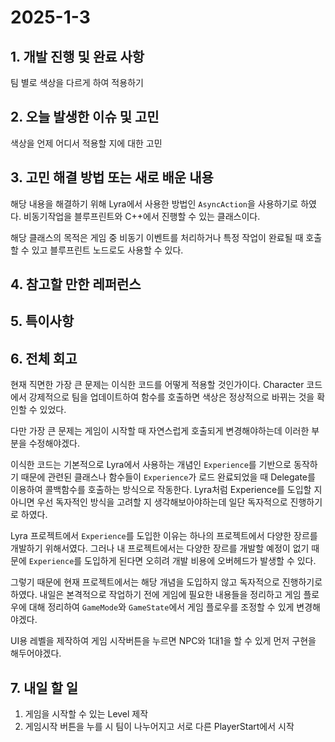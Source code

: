 # 2025-1-3

## 1. 개발 진행 및 완료 사항

팀 별로 색상을 다르게 하여 적용하기

## 2. 오늘 발생한 이슈 및 고민

색상을 언제 어디서 적용할 지에 대한 고민

## 3. 고민 해결 방법 또는 새로 배운 내용

해당 내용을 해결하기 위해 Lyra에서 사용한 방법인 `AsyncAction`을 사용하기로 하였다. 비동기작업을 블루프린트와 C++에서 진행할 수 있는 클래스이다. 

해당 클래스의 목적은 게임 중 비동기 이벤트를 처리하거나 특정 작업이 완료될 때 호출할 수 있고 블루프린트 노드로도 사용할 수 있다.

## 4. 참고할 만한 레퍼런스

## 5. 특이사항

## 6. 전체 회고

현재 직면한 가장 큰 문제는 이식한 코드를 어떻게 적용할 것인가이다. Character 코드에서 강제적으로 팀을 업데이트하여 함수를 호출하면 색상은 정상적으로 바뀌는 것을 확인할 수 있었다.

다만 가장 큰 문제는 게임이 시작할 때 자연스럽게 호출되게 변경해야하는데 이러한 부분을 수정해야겠다.

이식한 코드는 기본적으로 Lyra에서 사용하는 개념인 `Experience`를 기반으로 동작하기 때문에 관련된 클래스나 함수들이 `Experience`가 로드 완료되었을 때 Delegate를 이용하여 콜백함수를 호출하는 방식으로 작동한다.
Lyra처럼 Experience를 도입할 지 아니면 우선 독자적인 방식을 고려할 지 생각해보아야하는데 일단 독자적으로 진행하기로 하였다. 

Lyra 프로젝트에서 `Experience`를 도입한 이유는 하나의 프로젝트에서 다양한 장르를 개발하기 위해서였다. 그러나 내 프로젝트에서는 다양한 장르를 개발할 예정이 없기 때문에 `Experience`를 도입하게 된다면 오히려 개발 비용에 오버헤드가 발생할 수 있다.

그렇기 때문에 현재 프로젝트에서는 해당 개념을 도입하지 않고 독자적으로 진행하기로 하였다. 내일은 본격적으로 작업하기 전에 게임에 필요한 내용들을 정리하고 게임 플로우에 대해 정리하여 `GameMode`와 `GameState`에서 게임 플로우를 조정할 수 있게 변경해야겠다.

UI용 레벨을 제작하여 게임 시작버튼을 누르면 NPC와 1대1을 할 수 있게 먼저 구현을 해두어야겠다.

## 7. 내일 할 일

1. 게임을 시작할 수 있는 Level 제작
2. 게임시작 버튼을 누를 시 팀이 나누어지고 서로 다른 PlayerStart에서 시작